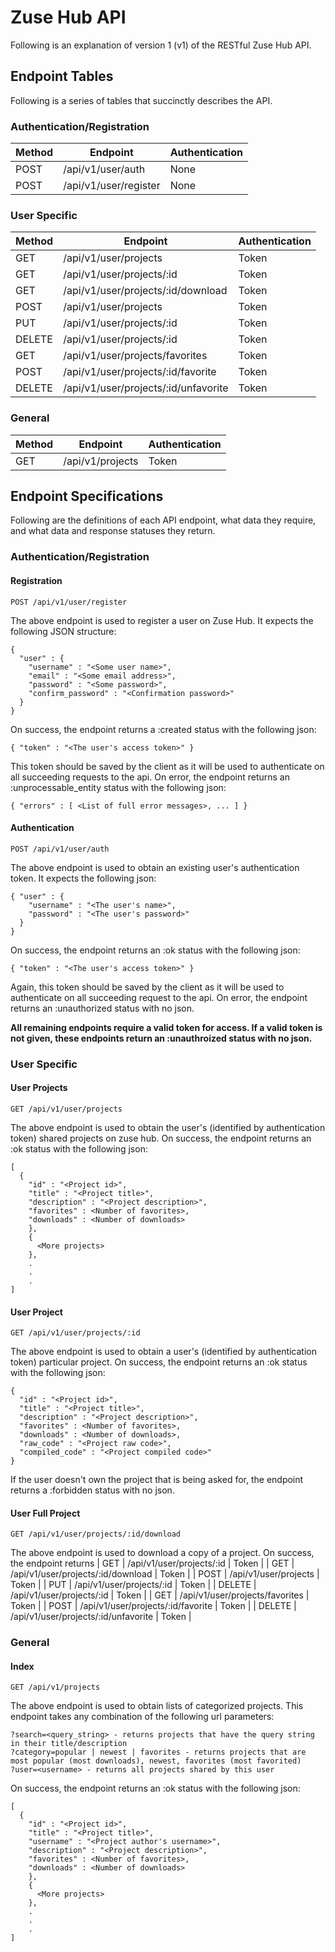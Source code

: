 # Zuse Hub API

Following is an explanation of version 1 (v1) of the RESTful Zuse Hub API.

## Endpoint Tables

Following is a series of tables that succinctly describes the API.

### Authentication/Registration

| Method | Endpoint | Authentication |
| ------ | -------- | -------------- |
| POST | /api/v1/user/auth | None |
| POST | /api/v1/user/register | None |

### User Specific

| Method | Endpoint | Authentication |
| ------ | -------- | -------------- |
| GET | /api/v1/user/projects | Token |
| GET | /api/v1/user/projects/:id | Token |
| GET | /api/v1/user/projects/:id/download | Token |
| POST | /api/v1/user/projects | Token |
| PUT | /api/v1/user/projects/:id | Token |
| DELETE | /api/v1/user/projects/:id | Token |
| GET | /api/v1/user/projects/favorites | Token |
| POST | /api/v1/user/projects/:id/favorite | Token |
| DELETE | /api/v1/user/projects/:id/unfavorite | Token |

### General

| Method | Endpoint | Authentication |
| ------ | -------- | -------------- |
| GET | /api/v1/projects | Token |

## Endpoint Specifications

Following are the definitions of each API endpoint, what data they require, and what data and response statuses they return.

### Authentication/Registration

#### Registration

```
POST /api/v1/user/register
```

The above endpoint is used to register a user on Zuse Hub. It expects the following JSON structure:

```
{
  "user" : {
    "username" : "<Some user name>",
    "email" : "<Some email address>",
    "password" : "<Some password>",
    "confirm_password" : "<Confirmation password>"
  }
}
```

On success, the endpoint returns a :created status with the following json:

```
{ "token" : "<The user's access token>" }
```

This token should be saved by the client as it will be used to authenticate on all succeeding requests to the api. On error, the endpoint returns an :unprocessable_entity status with the following json:

```
{ "errors" : [ <List of full error messages>, ... ] }
```

#### Authentication

```
POST /api/v1/user/auth
```

The above endpoint is used to obtain an existing user's authentication token. It expects the following json:

```
{ "user" : {
    "username" : "<The user's name>",
    "password" : "<The user's password>"
  }
}
```

On success, the endpoint returns an :ok status with the following json:

```
{ "token" : "<The user's access token>" }
```

Again, this token should be saved by the client as it will be used to authenticate on all succeeding request to the api. On error, the endpoint returns an :unauthorized status with no json.

**All remaining endpoints require a valid token for access. If a valid token is not given, these endpoints return an :unauthroized status with no json.**

### User Specific

#### User Projects

```
GET /api/v1/user/projects
```

The above endpoint is used to obtain the user's (identified by authentication token) shared projects on zuse hub. On success, the endpoint returns an :ok status with the following json:

```
[
  { 
    "id" : "<Project id>", 
    "title" : "<Project title>", 
    "description" : "<Project description>",
    "favorites" : <Number of favorites>,
    "downloads" : <Number of downloads>
    },
    { 
      <More projects>
    },
    .
    .
    .
]
```

#### User Project

```
GET /api/v1/user/projects/:id
```

The above endpoint is used to obtain a user's (identified by authentication token) particular project. On success, the endpoint returns an :ok status with the following json:

```
{ 
  "id" : "<Project id>", 
  "title" : "<Project title>", 
  "description" : "<Project description>",
  "favorites" : <Number of favorites>,
  "downloads" : <Number of downloads>,
  "raw_code" : "<Project raw code>",
  "compiled_code" : "<Project compiled code>"
}
```

If the user doesn't own the project that is being asked for, the endpoint returns a :forbidden status with no json.

#### User Full Project

```
GET /api/v1/user/projects/:id/download
```

The above endpoint is used to download a copy of a project. On success, the endpoint returns
| GET | /api/v1/user/projects/:id | Token |
| GET | /api/v1/user/projects/:id/download | Token |
| POST | /api/v1/user/projects | Token |
| PUT | /api/v1/user/projects/:id | Token |
| DELETE | /api/v1/user/projects/:id | Token |
| GET | /api/v1/user/projects/favorites | Token |
| POST | /api/v1/user/projects/:id/favorite | Token |
| DELETE | /api/v1/user/projects/:id/unfavorite | Token |

### General

#### Index

```
GET /api/v1/projects
```

The above endpoint is used to obtain lists of categorized projects. This endpoint takes any combination of the following url parameters:

```
?search=<query_string> - returns projects that have the query string in their title/description
?category=popular | newest | favorites - returns projects that are most popular (most downloads), newest, favorites (most favorited)
?user=<username> - returns all projects shared by this user
```

On success, the endpoint returns an :ok status with the following json:

```
[
  { 
    "id" : "<Project id>", 
    "title" : "<Project title>", 
    "username" : "<Project author's username>",
    "description" : "<Project description>",
    "favorites" : <Number of favorites>,
    "downloads" : <Number of downloads>
    },
    { 
      <More projects>
    },
    .
    .
    .
]
```
